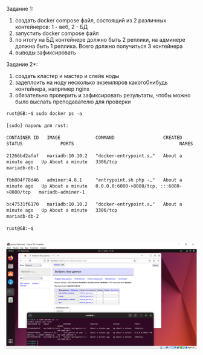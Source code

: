 Задание 1:
1) создать docker compose файл, состоящий из 2 различных контейнеров: 1 - веб, 2 - БД
2) запустить docker compose файл
3) по итогу на БД контейнере должно быть 2 реплики, на админере должна быть 1 реплика. Всего должно получиться 3 контейнера
4) выводы зафиксировать

Задание 2*:
1) создать кластер и мастер и слейв ноды
2) задеплоить на ноду несколько экземляров какого0нибудь контейнера, например nginx
3) обязательно проверить и зафиксировать результаты, чтобы можно было выслать преподавателю для проверки

```
rust@GB:~$ sudo docker ps -a

[sudo] пароль для rust: 

CONTAINER ID   IMAGE             COMMAND                  CREATED              STATUS              PORTS                                       NAMES

21266bd2afaf   mariadb:10.10.2   "docker-entrypoint.s…"   About a minute ago   Up About a minute   3306/tcp                                    mariadb-db-1

fbb804f78d46   adminer:4.8.1     "entrypoint.sh php -…"   About a minute ago   Up About a minute   0.0.0.0:6080->8080/tcp, :::6080->8080/tcp   mariadb-adminer-1

bc47531f6170   mariadb:10.10.2   "docker-entrypoint.s…"   About a minute ago   Up About a minute   3306/tcp                                    mariadb-db-2

rust@GB:~$ 


```
![adminer](https://github.com/Ledsager/container_homework5/blob/main/adminer.PNG)
